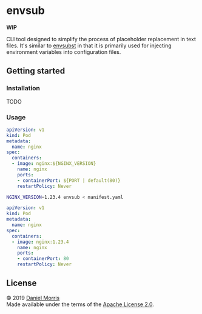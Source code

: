 # envsub

**WIP**

CLI tool designed to simplify the process of placeholder replacement in
text files. It's similar to [envsubst] in that it is primarily used for
injecting environment variables into configuration files.

## Getting started

### Installation

TODO

### Usage

```yaml
apiVersion: v1
kind: Pod
metadata:
  name: nginx
spec:
  containers:
  - image: nginx:${NGINX_VERSION}
    name: nginx
    ports:
    - containerPort: ${PORT | default(80)}
    restartPolicy: Never
```

```bash
NGINX_VERSION=1.23.4 envsub < manifest.yaml
```

```yaml
apiVersion: v1
kind: Pod
metadata:
  name: nginx
spec:
  containers:
  - image: nginx:1.23.4
    name: nginx
    ports:
    - containerPort: 80
    restartPolicy: Never
```

## License

© 2019 [Daniel Morris](https://unfun.co)  
Made available under the terms of the [Apache License 2.0](LICENSE.md).

[envsubst]: https://www.gnu.org/software/gettext/manual/html_node/envsubst-Invocation.html
